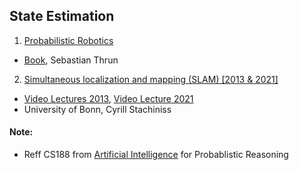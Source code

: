 ## State Estimation
1. [Probabilistic Robotics](./Probablistic_robotics.md)
  - [Book](http://31.42.184.140/main/460000/e68e222acfcb6e1684d1755edd8b0d48/%28Intelligent%20Robotics%20and%20Autonomous%20Agents%29%20Sebastian%20Thrun%2C%20Wolfram%20Burgard%2C%20Dieter%20Fox%20-%20Probabilistic%20Robotics%20%282005%29.pdf), Sebastian Thrun
2. [Simultaneous localization and mapping (SLAM) [2013 & 2021]](./SLAM.md)
  - [Video Lectures 2013](https://www.youtube.com/playlist?list=PLgnQpQtFTOGQrZ4O5QzbIHgl3b1JHimN_), [Video Lecture 2021](https://www.youtube.com/playlist?list=PLgnQpQtFTOGQh_J16IMwDlji18SWQ2PZ6)
  - University of Bonn, Cyrill Stachiniss

#### Note:
* Reff CS188 from [Artificial Intelligence](./Artificial_Intelligence.md) for Probablistic Reasoning
